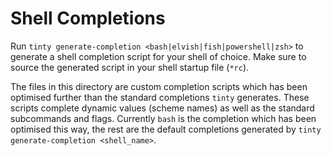 # Shell Completions

Run `tinty generate-completion <bash|elvish|fish|powershell|zsh>` to
generate a shell completion script for your shell of choice. Make sure
to source the generated script in your shell startup file (`*rc`).

The files in this directory are custom completion scripts which has been
optimised further than the standard completions `tinty` generates. These
scripts complete dynamic values (scheme names) as well as the standard
subcommands and flags. Currently `bash` is the completion which has been
optimised this way, the rest are the default completions generated by
`tinty generate-completion <shell_name>`.
